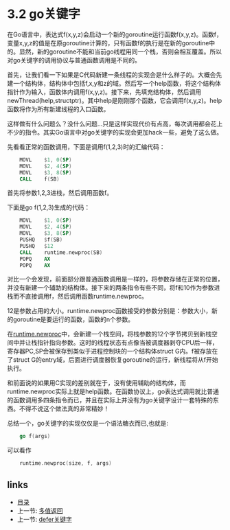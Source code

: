 # 3.2 go关键字

在Go语言中，表达式f(x,y,z)会启动一个新的goroutine运行函数f(x,y,z)。函数f，变量x,y,z的值是在原goroutine计算的，只有函数f的执行是在新的goroutine中的。显然，新的goroutine不能和当前go线程用同一个栈，否则会相互覆盖。所以对go关键字的调用协议与普通函数调用是不同的。

首先，让我们看一下如果是C代码新建一条线程的实现会是什么样子的。大概会先建一个结构体，结构体中包括f,x,y和z的域。然后写一个help函数，将这个结构体指针作为输入，函数体内调用f(x,y,z)。接下来，先填充结构体，然后调用newThread(help,structptr)。其中help是刚刚那个函数，它会调用f(x,y,z)。help函数将作为所有新建线程的入口函数。

这样做有什么问题么？没什么问题...只是这样实现代价有点高，每次调用都会花上不少的指令。其实Go语言中对go关键字的实现会更加hack一些，避免了这么做。

先看看正常的函数调用，下面是调用f(1,2,3)时的汇编代码：

```asm
	MOVL    $1, 0(SP)
	MOVL    $2, 4(SP)
	MOVL    $3, 8(SP)
	CALL    f(SB)
```

首先将参数1,2,3进栈，然后调用函数f。

下面是go f(1,2,3)生成的代码：

```asm
	MOVL    $1, 0(SP)
	MOVL    $2, 4(SP)
	MOVL    $3, 8(SP)
	PUSHQ   $f(SB)
	PUSHQ   $12
	CALL    runtime.newproc(SB)
	POPQ    AX
	POPQ    AX
```

对比一个会发现，前面部分跟普通函数调用是一样的，将参数存储在正常的位置，并没有新建一个辅助的结构体。接下来的两条指令有些不同，将f和10作为参数进栈而不直接调用f，然后调用函数runtime.newproc。

12是参数占用的大小。runtime.newproc函数接受的参数分别是：参数大小，新的goroutine是要运行的函数，函数的n个参数。

在[runtime.newproc](../src/pkg/runtime/proc.c)中，会新建一个栈空间，将栈参数的12个字节拷贝到新栈空间中并让栈指针指向参数。这时的线程状态有点像当被调度器剥夺CPU后一样，寄存器PC,SP会被保存到类似于进程控制块的一个结构体struct G内。f被存放在了struct G的entry域，后面进行调度器恢复goroutine的运行，新线程将从f开始执行。

和前面说的如果用C实现的差别就在于，没有使用辅助的结构体，而runtime.newproc实际上就是help函数。在函数协议上，go表达式调用就比普通的函数调用多四条指令而已，并且在实际上并没有为go关键字设计一套特殊的东西。不得不说这个做法真的非常精妙！

总结一个，go关键字的实现仅仅是一个语法糖衣而已,也就是:
```go
	go f(args)
```
可以看作

```c
	runtime.newproc(size, f, args)
```

## links
 * [目录](<preface.md>)
 * 上一节: [多值返回](<03.2.md>)
 * 上一节: [defer关键字](<03.4.md>)
